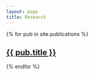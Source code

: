 ```yaml
---
layout: page
title: Research
---
```


{% for pub in site.publications %}
  <div class="cookie">
    <h2>
    <!---<img src="{{ pub.publication-image }}"></h2>--->
     <h2>
     <a href="{{ site.url}} {{pub.url }}">{{ pub.title }}</a>
     </h2>
  </div>
{% endfor %}